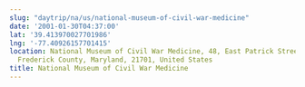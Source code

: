 ```yaml
---
slug: "daytrip/na/us/national-museum-of-civil-war-medicine"
date: '2001-01-30T04:37:00'
lat: '39.413970027701986'
lng: '-77.40926157701415'
location: National Museum of Civil War Medicine, 48, East Patrick Street, Frederick,
  Frederick County, Maryland, 21701, United States
title: National Museum of Civil War Medicine
---
```



